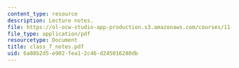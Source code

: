 ```yaml
---
content_type: resource
description: Lecture notes.
file: https://ol-ocw-studio-app-production.s3.amazonaws.com/courses/11-439-revitalizing-urban-main-streets-mission-hill-egleston-square-boston-spring-2003/6a88b2d5e902fea12c46d245016280db_class_7_notes.pdf
file_type: application/pdf
resourcetype: Document
title: class_7_notes.pdf
uid: 6a88b2d5-e902-fea1-2c46-d245016280db
---
```


